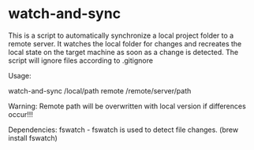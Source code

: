 # watch-and-sync

This is a script to automatically synchronize a local project folder to a
remote server. It watches the local folder for changes and recreates the 
local state on the target machine as soon as a change is detected. The 
script will ignore files according to .gitignore 

Usage:

watch-and-sync /local/path remote /remote/server/path

Warning: Remote path will be overwritten with local version if differences occur!!!

Dependencies:
fswatch - fswatch is used to detect file changes. (brew install fswatch)





